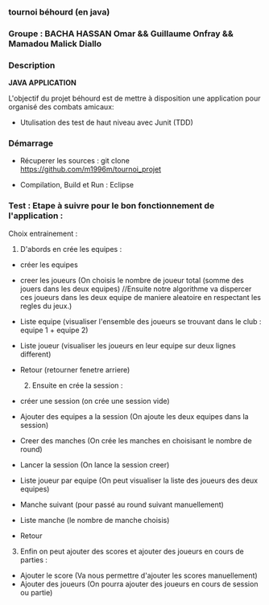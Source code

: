 ### tournoi béhourd (en java)

### Groupe : BACHA HASSAN Omar && Guillaume Onfray && Mamadou Malick Diallo



### Description

__JAVA APPLICATION__

L'objectif du projet béhourd est de mettre à disposition une application pour organisé des combats amicaux:
 * Utulisation des test de haut niveau avec Junit (TDD)
 
 
 
### Démarrage
* Récuperer les sources : git clone https://github.com/m1996m/tournoi_projet

* Compilation, Build et Run : Eclipse
 

### Test :  Etape à suivre pour le bon fonctionnement de l'application : 


Choix entrainement : 
  1) D'abords en crée les equipes : 
* créer les equipes
* creer les joueurs (On choisis le nombre de joueur total (somme des jouers dans les deux equipes) 
   //Ensuite notre algorithme va dispercer ces joueurs dans les deux equipe de maniere aleatoire en respectant les regles du jeux.)
* Liste equipe (visualiser l'ensemble des joueurs se trouvant dans le club : equipe 1 + equipe 2)
* Liste joueur (visualiser les joueurs en leur equipe sur deux lignes different)
* Retour (retourner fenetre arriere)


  2) Ensuite en crée la session : 
 * créer une session (on crée une session vide)
 * Ajouter des equipes a la session (On ajoute les deux equipes dans la session)
 * Creer des manches (On crée les manches en choisisant le nombre de round)
 * Lancer la session (On lance la session creer)
 * Liste joueur par equipe (On peut visualiser la liste des joueurs des deux equipes)
 * Manche suivant (pour passé au round suivant manuellement)
 * Liste manche (le nombre de manche choisis)
 * Retour
    
  3) Enfin on peut ajouter des scores et ajouter des joueurs en cours de parties : 
 * Ajouter le score (Va nous permettre d'ajouter les scores manuellement)
 * Ajouter des joueurs (On pourra ajouter des joueurs en cours de session ou partie)
    

